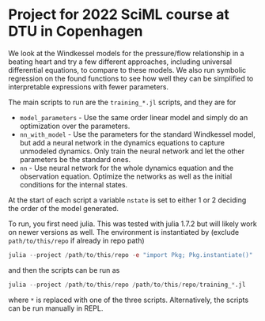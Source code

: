 # Project for 2022 SciML course at DTU in Copenhagen

We look at the Windkessel models for the pressure/flow relationship in a beating heart 
and try a few different approaches, including universal differential equations, to compare
to these models. We also run symbolic regression on the found functions to see how well they 
can be simplified to interpretable expressions with fewer parameters.

The main scripts to run are the `training_*.jl` scripts, and they are for
* `model_parameters` - Use the same order linear model and simply do an optimization over the parameters.
* `nn_with_model` - Use the parameters for the standard Windkessel model, but add a neural network in the dynamics equations to capture unmodeled dynamics. Only train the neural network and let the other parameters be the standard ones.
* `nn` - Use neural network for the whole dynamics equation and the observation equation. Optimize the networks as well as the initial conditions for the internal states.

At the start of each script a variable `nstate` is set to either 1 or 2 deciding the order of the model generated.

To run, you first need julia. This was tested with julia 1.7.2 but will likely work on newer versions as well. 
The environment is instantiated by (exclude `path/to/this/repo` if already in repo path)
```julia
julia --project /path/to/this/repo -e "import Pkg; Pkg.instantiate()"
```
and then the scripts can be run as
```julia
julia --project /path/to/this/repo /path/to/this/repo/training_*.jl
```
where `*` is replaced with one of the three scripts. Alternatively, the scripts can be run manually in REPL.
